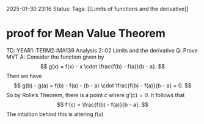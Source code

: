 2025-01-30 23:16
Status: 
Tags: [[Limits of functions and the derivative]]
# proof for Mean Value Theorem

TD: YEAR1::TERM2::MA139 Analysis 2::02 Limits and the derivative
Q: Prove MVT
A: Consider the function given by
$$
g(x) = f(x) - x \cdot \frac{f(b) - f(a)}{b - a}.
$$Then we have
$$
g(b) - g(a) = f(b) - f(a) - (b - a) \cdot \frac{f(b) - f(a)}{b - a} = 0.
$$
So by Rolle’s Theorem, there is a point $c$ where $g'(c) = 0$. It follows that$$
f'(c) = \frac{f(b) - f(a)}{b - a}.
$$The intuition behind this is altering $f(x)$
